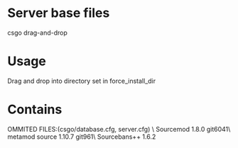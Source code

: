 # Server base files
csgo drag-and-drop

# Usage
Drag and drop into directory set in force\_install\_dir

# Contains
OMMITED FILES:(csgo/database.cfg, server.cfg) 
\\
Sourcemod 1.8.0         git6041\\
metamod source 1.10.7   git961\\
Sourcebans++ 1.6.2

